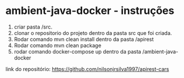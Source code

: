 ﻿# ambient-java-docker - instruções
 
 1) criar pasta /src.
 2) clonar o repositorio do projeto dentro da pasta src que foi criada.
 3) Rodar comando mvn clean install dentro da pasta /apirest
 4) Rodar comando mvn clean package
 5) rodar comando docker-compose up dentro da pasta /ambient-java-docker

   link do repositório: https://github.com/nilsonjrsilva1997/apirest-cars
